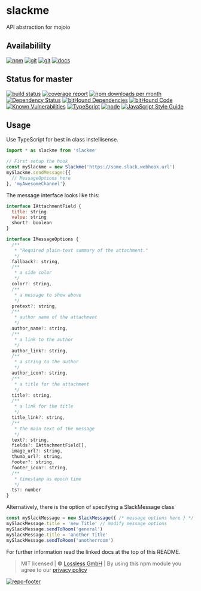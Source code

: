 # slackme
API abstraction for mojoio

## Availabililty
[![npm](https://mojoio.gitlab.io/assets/repo-button-npm.svg)](https://www.npmjs.com/package/slackme)
[![git](https://mojoio.gitlab.io/assets/repo-button-git.svg)](https://GitLab.com/mojoio/slackme)
[![git](https://mojoio.gitlab.io/assets/repo-button-mirror.svg)](https://github.com/mojoio/slackme)
[![docs](https://mojoio.gitlab.io/assets/repo-button-docs.svg)](https://mojoio.gitlab.io/slackme/)

## Status for master
[![build status](https://GitLab.com/mojoio/slackme/badges/master/build.svg)](https://GitLab.com/mojoio/slackme/commits/master)
[![coverage report](https://GitLab.com/mojoio/slackme/badges/master/coverage.svg)](https://GitLab.com/mojoio/slackme/commits/master)
[![npm downloads per month](https://img.shields.io/npm/dm/slackme.svg)](https://www.npmjs.com/package/slackme)
[![Dependency Status](https://david-dm.org/mojoio/slackme.svg)](https://david-dm.org/mojoio/slackme)
[![bitHound Dependencies](https://www.bithound.io/github/mojoio/slackme/badges/dependencies.svg)](https://www.bithound.io/github/mojoio/slackme/master/dependencies/npm)
[![bitHound Code](https://www.bithound.io/github/mojoio/slackme/badges/code.svg)](https://www.bithound.io/github/mojoio/slackme)
[![Known Vulnerabilities](https://snyk.io/test/npm/slackme/badge.svg)](https://snyk.io/test/npm/slackme)
[![TypeScript](https://img.shields.io/badge/TypeScript-2.x-blue.svg)](https://nodejs.org/dist/latest-v6.x/docs/api/)
[![node](https://img.shields.io/badge/node->=%206.x.x-blue.svg)](https://nodejs.org/dist/latest-v6.x/docs/api/)
[![JavaScript Style Guide](https://img.shields.io/badge/code%20style-standard-brightgreen.svg)](https://standardjs.com/)

## Usage
Use TypeScript for best in class instellisense.

```javascript
import * as slackme from 'slackme'

// First setup the hook
const mySlackme = new Slackme('https://some.slack.webhook.url')
mySlackme.sendMessage:{{
  // MessageOptions here
}, 'myAwesomeChannel'}
```

The message interface looks like this:

```javascript
interface IAttachmentField {
  title: string
  value: string
  short?: boolean
}

interface IMessageOptions {
  /**
   * "Required plain-text summary of the attachment."
   */
  fallback?: string,
  /**
   * a side color
   */
  color?: string,
  /**
   * a message to show above
   */
  pretext?: string,
  /**
   * author name of the attachment
   */
  author_name?: string,
  /**
   * a link to the author
   */
  author_link?: string,
  /**
   * a string to the author
   */
  author_icon?: string,
  /**
   * a title for the attachment
   */
  title?: string,
  /**
   * a link for the title
   */
  title_link?: string,
  /**
   * the main text of the message
   */
  text?: string,
  fields?: IAttachmentField[],
  image_url?: string,
  thumb_url?: string,
  footer?: string,
  footer_icon?: string,
  /**
   * timestamp as epoch time
   */
  ts?: number
}
```

Alternatively, there is the option of specifying a SlackMessage class

```javascript
const mySlackMessage = new SlackMessage({ /* message options here } */, mySlackme)
mySlackMessage.title = 'new Title' // modify message options
mySlackMessage.sendToRoom('general')
mySlackMessage.title = 'another Title'
mySlackMessage.sendToRoom('anotherroom')
```

For further information read the linked docs at the top of this README.

> MIT licensed | **&copy;** [Lossless GmbH](https://lossless.gmbh)
| By using this npm module you agree to our [privacy policy](https://lossless.gmbH/privacy.html)

[![repo-footer](https://mojoio.gitlab.io/assets/repo-footer.svg)](https://mojo.io)
